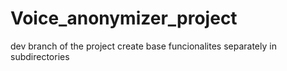 # Voice_anonymizer_project

dev branch of the project
create base funcionalites separately in subdirectories
